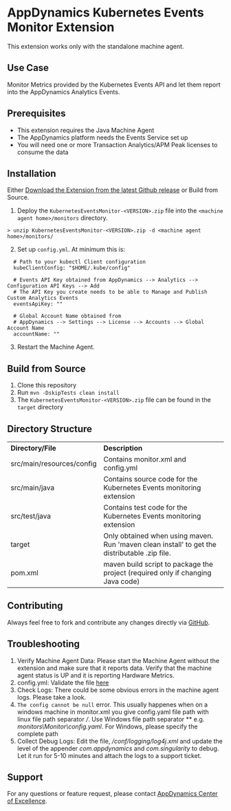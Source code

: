 # AppDynamics Kubernetes Events Monitor Extension

This extension works only with the standalone machine agent.

## Use Case

Monitor Metrics provided by the Kubernetes Events API and let them report into the AppDynamics Analytics Events.

## Prerequisites

 * This extension requires the Java Machine Agent
 * The AppDynamics platform needs the Events Service set up
 * You will need one or more Transaction Analytics/APM Peak licenses to consume the data

## Installation

Either [Download the Extension from the latest Github release](https://github.com/Appdynamics/kubernetes-events-extension/files/2093924/KubernetesEventsMonitor-0.2.zip) or Build from Source.

1. Deploy the `KubernetesEventsMonitor-<VERSION>.zip` file into the `<machine agent home>/monitors` directory.

  `> unzip KubernetesEventsMonitor-<VERSION>.zip -d <machine agent home>/monitors/`

2. Set up `config.yml`. At minimum this is:
  ```
    # Path to your kubectl Client configuration
    kubeClientConfig: "$HOME/.kube/config"

    # Events API Key obtained from AppDynamics --> Analytics --> Configuration API Keys --> Add
    # The API Key you create needs to be able to Manage and Publish Custom Analytics Events
    eventsApiKey: ""

    # Global Account Name obtained from
    # AppDynamics --> Settings --> License --> Accounts --> Global Account Name
    accountName: ""
  ```

3. Restart the Machine Agent.

## Build from Source

1. Clone this repository
2. Run `mvn -DskipTests clean install`
3. The `KubernetesEventsMonitor-<VERSION>.zip` file can be found in the `target` directory

## Directory Structure

<table><tbody>
<tr>
<th align = 'left'> Directory/File </th>
<th align = 'left'> Description </th>
</tr>
<tr>
<td class='confluenceTd'> src/main/resources/config </td>
<td class='confluenceTd'> Contains monitor.xml and config.yml</td>
</tr>
<tr>
<td class='confluenceTd'> src/main/java </td>
<td class='confluenceTd'> Contains source code for the Kubernetes Events monitoring extension </td>
</tr>
<tr>
<td class='confluenceTd'> src/test/java </td>
<td class='confluenceTd'> Contains test code for the Kubernetes Events monitoring extension </td>
</tr>
<tr>
<td class='confluenceTd'> target </td>
<td class='confluenceTd'> Only obtained when using maven. Run 'maven clean install' to get the distributable .zip file. </td>
</tr>
<tr>
<td class='confluenceTd'> pom.xml </td>
<td class='confluenceTd'> maven build script to package the project (required only if changing Java code) </td>
</tr>
</tbody>
</table>

## Contributing

Always feel free to fork and contribute any changes directly via [GitHub](https://github.com/michaelenglert/kubernetes-events-extension).

## Troubleshooting

1. Verify Machine Agent Data: Please start the Machine Agent without the extension and make sure that it reports data. Verify that the machine agent status is UP and it is reporting Hardware Metrics.
2. config.yml: Validate the file [here](http://www.yamllint.com/)
3. Check Logs: There could be some obvious errors in the machine agent logs. Please take a look.
4. `The config cannot be null` error.
   This usually happenes when on a windows machine in monitor.xml you give config.yaml file path with linux file path separator */*. Use Windows file path separator *\* e.g. *monitors\Monitor\config.yaml*. For Windows, please specify
   the complete path
5. Collect Debug Logs: Edit the file, *<MachineAgent>/conf/logging/log4j.xml* and update the level of the appender *com.appdynamics* and *com.singularity* to debug. Let it run for 5-10 minutes and attach the logs to a support ticket.

## Support

For any questions or feature request, please contact [AppDynamics Center of Excellence](mailto:help@appdynamics.com).
